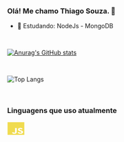 ### Olá! Me chamo Thiago Souza. 👋

- 🌱 Estudando: NodeJs - MongoDB

<br>

[![Anurag's GitHub stats](https://github-readme-stats.vercel.app/api?username=thisouza01&show_icons=true&theme=dark)](https://github.com/anuraghazra/github-readme-stats)

<br>

![Top Langs](https://github-readme-stats.vercel.app/api/top-langs/?username=thisouza01&hide_progress=true&theme=dark)

<br>

### Linguagens que uso atualmente

<img align="center" alt="Rafa-Js" height="30" width="40" src="https://raw.githubusercontent.com/devicons/devicon/master/icons/javascript/javascript-plain.svg">
